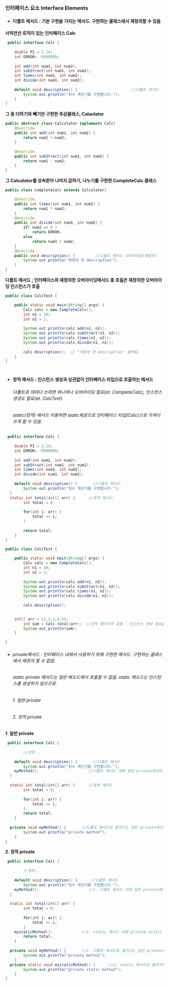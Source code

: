 ### 인터페이스 요소 Interface Elements
* #### 디폴트 메서드 : 기본 구현을 가지는 메서드. 구현하는 클래스에서 재정의할 수 있음
**사칙연산 로직이 있는 인터페이스 Calc**
```java
 public interface Calc {
	
	double PI = 3.14;
	int ERROR= -9999999;
	
	int add(int num1, int num2);
	int subStract(int num1, int num2);
	int times(int num1, int num2);
	int divide(int num1, int num2);
	
	default void description() {                        //디폴트 메서드 
		System.out.println("정수 계산기를 구현합니다.");
	}
}
```
**그 중 더하기와 빼기만 구현한 추상클래스, Calaulator**
```java   
public abstract class Calculator implements Calc{
	@Override
	public int add(int num1, int num2) {
		return num1 + num2;
	}

	@Override
	public int subStract(int num1, int num2) {
		return num1 - num2;
	}
}
```  
**그 Calculator를 상속받아 나머지 곱하기, 나누기를 구현한 CompleteCalc 클래스**
```java
public class CompleteCalc extends Calculator{

	@Override
	public int times(int num1, int num2) {
		return num1 * num2;
	}
	@Override
	public int divide(int num1, int num2) {
		if( num2 == 0 )
			return ERROR;
		else 
			return num1 / num2;
	}
	@Override
	public void description() {         //디폴트 메서드 오버라이딩(재정의) 
		System.out.println("재정의 한 description");
	}
}
```  
**디폴트 메서드 ; 인터페이스와 재정의한 오버라이딩메서드 중 호출은 재정의한 오버라이딩 인스턴스가 호출**
```java
public class CalcTest {

	public static void main(String[] args) {
		Calc calc = new CompleteCalc();
		int n1 = 10;
		int n2 = 2;
		
		System.out.println(calc.add(n1, n2));
		System.out.println(calc.subStract(n1, n2));
		System.out.println(calc.times(n1, n2));
		System.out.println(calc.divide(n1, n2));
		
		calc.description();  // "재정의 한 description" 출력됨. 
	}
}  
```
#

* #### 정적 메서드 : 인스턴스 생성과 상관없이 인터페이스 타입으로 호출하는 메서드
  ###### 디폴트로 데려다 쓰려면 하나하나 오버라이딩 필요(at. CompleteCalc), 인스턴스 생성도 필요(at. CalcTest)
  ###### static(정적) 메서드 이용하면 static제공으로 인터페이스 타입(Calc)으로 가져다 쓰게 할 수 있음. 
```java
 public interface Calc {
	
	double PI = 3.14;
	int ERROR= -9999999;
	
	int add(int num1, int num2);
	int subStract(int num1, int num2);
	int times(int num1, int num2);
	int divide(int num1, int num2);
	
	default void description() {       //디폴트 메서드
		System.out.println("정수 계산기를 구현합니다.");
  }  
  static int total(int[] arr) {      //정적 메서드
		int total = 0;
		
		for(int i: arr) {
			total += i;
		}
	
		return total;
	}
}
```
```java
public class CalcTest {

	public static void main(String[] args) {
		Calc calc = new CompleteCalc();
		int n1 = 10;
		int n2 = 2;
		
		System.out.println(calc.add(n1, n2));
		System.out.println(calc.subStract(n1, n2));
		System.out.println(calc.times(n1, n2));
		System.out.println(calc.divide(n1, n2));
		
		calc.description();
		

    int[] arr = {1,2,3,4,5};        
		int sum = Calc.total(arr);  //정적 메서드의 효용 : 인스턴스 생성 필요없이 바로 인터페이스 타입으로 가져다 쓸 수 있음 (Cal.total)
		System.out.println(sum);
	}

}
```

* ###### private메서드 : 인터페이스 내에서 사용하기 위해 구현한 메서드. 구현하는 클래스에서 재정의 할 수 없음.
  ###### static private 메서드는 일반 메소드에서 호출할 수 없음. static 메소드는 인스턴스를 생성하지 않으므로. 
  ###### 1. 일반 private
  ###### 2. 정적 private
  
**1. 일반 private**
```java
 public interface Calc {
	
	    //생략...
	
	default void description() {       //디폴트 메서드
		System.out.println("정수 계산기를 구현합니다.");
    myMethod();                      //디폴트 메서드 내에 일반 private메서드 
  }
  
  static int total(int[] arr) {      //정적 메서드
		int total = 0;
		
		for(int i: arr) {
			total += i;
		}
		return total;
	}
  
  private void myMethod() {       //디폴트 메서드로 들어가는 일반 private메서드
		System.out.println("private method");
	}
}
```
**2. 정적 private**
```java
 public interface Calc {
	
	    //생략...
	
	default void description() {      //디폴트 메서드
		System.out.println("정수 계산기를 구현합니다.");
    myMethod();                      //1. 디폴트 메서드 내에 일반 private메서드 
  }
  
  static int total(int[] arr) {
		int total = 0;
		
		for(int i: arr) {
			total += i;
		}
    mystaticMethod();             //2. static 메서드 내에 private static 메서드
		return total;
	}
  
  private void myMethod() {       //1. 디폴트 메서드로 들어가는 일반 private메서드
		System.out.println("private method");
	}
  private static void mystaticMethod() {      //2. static 메서드로 들어가는 정적 private 메서드
		System.out.println("private static method");
	}
}
```












